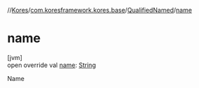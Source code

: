 //[Kores](../../../index.md)/[com.koresframework.kores.base](../index.md)/[QualifiedNamed](index.md)/[name](name.md)

# name

[jvm]\
open override val [name](name.md): [String](https://kotlinlang.org/api/latest/jvm/stdlib/kotlin/-string/index.html)

Name
